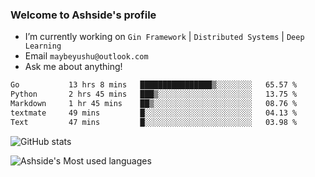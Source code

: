 ### Welcome to Ashside's profile

- I’m currently working on `Gin Framework` | `Distributed Systems` | `Deep Learning`
- Email `maybeyushu@outlook.com`
- Ask me about anything!

<!--START_SECTION:waka-->

```txt
Go           13 hrs 8 mins   ████████████████▒░░░░░░░░   65.57 %
Python       2 hrs 45 mins   ███▒░░░░░░░░░░░░░░░░░░░░░   13.75 %
Markdown     1 hr 45 mins    ██▒░░░░░░░░░░░░░░░░░░░░░░   08.76 %
textmate     49 mins         █░░░░░░░░░░░░░░░░░░░░░░░░   04.13 %
Text         47 mins         █░░░░░░░░░░░░░░░░░░░░░░░░   03.98 %
```

<!--END_SECTION:waka-->

![GitHub stats](https://github-readme-stats.vercel.app/api?username=Ashside)

![Ashside's Most used languages](https://github-readme-stats.vercel.app/api/top-langs/?username=Ashside&layout=compact&hide_border=true&langs_count=10)


